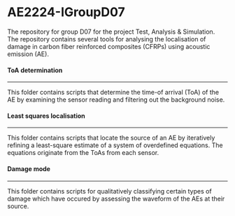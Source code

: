 # AE2224-IGroupD07
The repository for group D07 for the project Test, Analysis &amp; Simulation. The repository contains several tools for analysing the localisation of damage in carbon fiber reinforced composites (CFRPs) using acoustic emission (AE).

#### ToA determination
---
This folder contains scripts that determine the time-of arrival (ToA) of the AE by examining the sensor reading and filtering out the background noise.

#### Least squares localisation
---
This folder contains scripts that locate the source of an AE by iteratively refining a least-square estimate of a system of overdefined equations. The equations originate from the ToAs from each sensor.

#### Damage mode
---
This folder contains scripts for qualitatively classifying certain types of damage which have occured by assessing the waveform of the AEs at their source.